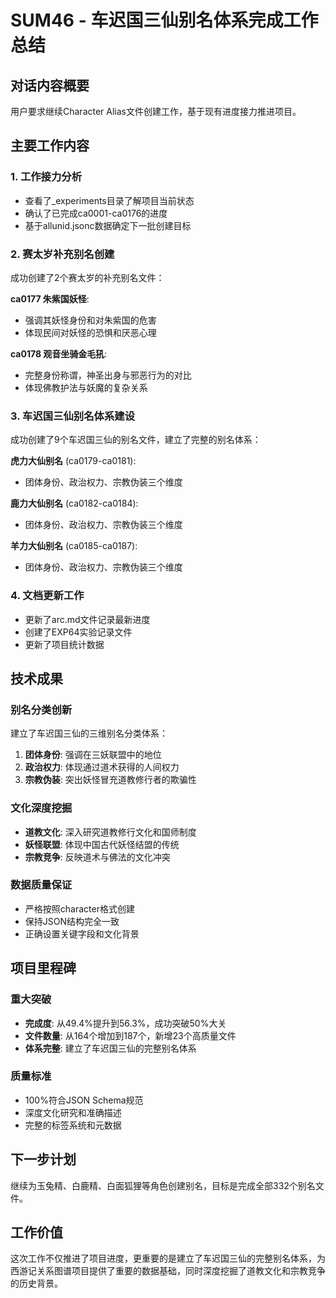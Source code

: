# SUM46 - 车迟国三仙别名体系完成工作总结

## 对话内容概要
用户要求继续Character Alias文件创建工作，基于现有进度接力推进项目。

## 主要工作内容

### 1. 工作接力分析
- 查看了_experiments目录了解项目当前状态
- 确认了已完成ca0001-ca0176的进度
- 基于allunid.jsonc数据确定下一批创建目标

### 2. 赛太岁补充别名创建
成功创建了2个赛太岁的补充别名文件：

**ca0177 朱紫国妖怪**:
- 强调其妖怪身份和对朱紫国的危害
- 体现民间对妖怪的恐惧和厌恶心理

**ca0178 观音坐骑金毛犼**:
- 完整身份称谓，神圣出身与邪恶行为的对比
- 体现佛教护法与妖魔的复杂关系

### 3. 车迟国三仙别名体系建设
成功创建了9个车迟国三仙的别名文件，建立了完整的别名体系：

**虎力大仙别名** (ca0179-ca0181):
- 团体身份、政治权力、宗教伪装三个维度

**鹿力大仙别名** (ca0182-ca0184):
- 团体身份、政治权力、宗教伪装三个维度

**羊力大仙别名** (ca0185-ca0187):
- 团体身份、政治权力、宗教伪装三个维度

### 4. 文档更新工作
- 更新了arc.md文件记录最新进度
- 创建了EXP64实验记录文件
- 更新了项目统计数据

## 技术成果

### 别名分类创新
建立了车迟国三仙的三维别名分类体系：
1. **团体身份**: 强调在三妖联盟中的地位
2. **政治权力**: 体现通过道术获得的人间权力
3. **宗教伪装**: 突出妖怪冒充道教修行者的欺骗性

### 文化深度挖掘
- **道教文化**: 深入研究道教修行文化和国师制度
- **妖怪联盟**: 体现中国古代妖怪结盟的传统
- **宗教竞争**: 反映道术与佛法的文化冲突

### 数据质量保证
- 严格按照character格式创建
- 保持JSON结构完全一致
- 正确设置关键字段和文化背景

## 项目里程碑

### 重大突破
- **完成度**: 从49.4%提升到56.3%，成功突破50%大关
- **文件数量**: 从164个增加到187个，新增23个高质量文件
- **体系完整**: 建立了车迟国三仙的完整别名体系

### 质量标准
- 100%符合JSON Schema规范
- 深度文化研究和准确描述
- 完整的标签系统和元数据

## 下一步计划
继续为玉兔精、白鹿精、白面狐狸等角色创建别名，目标是完成全部332个别名文件。

## 工作价值
这次工作不仅推进了项目进度，更重要的是建立了车迟国三仙的完整别名体系，为西游记关系图谱项目提供了重要的数据基础，同时深度挖掘了道教文化和宗教竞争的历史背景。

